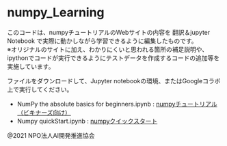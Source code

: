 # numpy_Learning
このコードは、numpyチュートリアルのWebサイトの内容を 翻訳＆jupyter Notebook で実際に動かしながら学習できるように編集したものです。  
※オリジナルのサイトに加え、わかりにくいと思われる箇所の補足説明や、ipythonでコードが実行できるようにテストデータを作成するコードの追加等を実施しています。  
  
ファイルをダウンロードして、Jupyter notebookの環境、またはGoogleコラボ上で実行してください。  
+ NumPy the absolute basics for beginners.ipynb : [numpyチュートリアル（ビキナーズ向け）](https://numpy.org/doc/stable/user/absolute_beginners.html)
+ Numpy quickStart.ipynb : [numpyクイックスタート](https://numpy.org/doc/stable/user/quickstart.htm)

@2021 NPO法人AI開発推進協会
